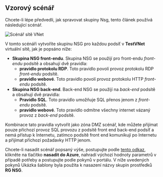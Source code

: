 ## <a name="sample-scenario"></a>Vzorový scénář
Chcete-li lépe předvedli, jak spravovat skupiny Nsg, tento článek používá následující scénář.

![Scénář sítě VNet](./media/virtual-networks-create-nsg-scenario-include/figure1.png)

V tomto scénáři vytvoříte skupinu NSG pro každou podsíť v **TestVNet** virtuální sítě, jak je popsáno níže: 

* **Skupina NSG front-endu**. Skupina NSG se použijí pro front-endu *front-endu* podsítě a obsahují dvě pravidla:    
  * **pravidlo protokolu RDP**. Toto pravidlo povolí provoz protokolu RDP *front-endu* podsítě.
  * **pravidlo webové**. Toto pravidlo povolí provoz protokolu HTTP *front-endu* podsítě.
* **Skupina NSG back-end**. Back-end NSG se použijí na *back-end* podsítě a obsahují dvě pravidla:    
  * **Pravidlo SQL**. Toto pravidlo umožňuje SQL přenos jenom z *front-endu* podsítě.
  * **pravidlo webové**. Toto pravidlo odmítne všechny internet vázaný provoz z *back-end* podsítě.

Kombinace tato pravidla vytvořit jako zóna DMZ scénář, kde můžete přijímat pouze příchozí provoz SQL provozu z podsítě front end back-end podsíť a nemá přístup k Internetu, zatímco podsítě front end komunikují po Internetu a přijímat příchozí požadavky HTTP jenom.

Chcete-li nasadit scénář popsaný výše, postupujte podle [tento odkaz](http://github.com/telmosampaio/azure-templates/tree/master/201-IaaS-WebFrontEnd-SQLBackEnd-NSG), klikněte na tlačítko **nasadit do Azure**, nahradí výchozí hodnoty parametrů v případě potřeby a postupujte podle pokynů v portálu. V níže uvedených pokynů Ukázka šablony byla použita k nasazení názvy skupin prostředků **RG NSG**. 

